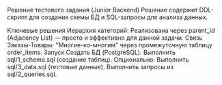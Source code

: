 Решение тестового задания (Junior Backend)
Решение содержит DDL-скрипт для создания схемы БД и SQL-запросы для анализа данных.

Ключевые решения
Иерархия категорий: Реализована через parent_id (Adjacency List) — просто и эффективно для данной задачи.
Связь Заказы-Товары: "Многие-ко-многим" через промежуточную таблицу order_items.
Запуск
Создать БД (PostgreSQL).
Выполнить sql/1_schema.sql (создание таблиц).
Опционально: Выполнить sql/3_data.sql (тестовые данные).
Выполнить запросы из sql/2_queries.sql.